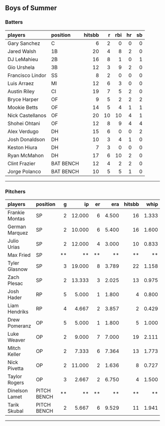 ## Boys of Summer

### Batters

 
|players          |position  | hitsbb|  r| rbi| hr| sb| 
|:----------------|:---------|------:|--:|---:|--:|--:| 
|Gary Sanchez     |C         |      6|  2|   0|  0|  0| 
|Jared Walsh      |1B        |     20|  4|   8|  2|  0| 
|DJ LeMahieu      |2B        |     16|  8|   1|  0|  1| 
|Gio Urshela      |3B        |     12|  3|   9|  2|  0| 
|Francisco Lindor |SS        |      8|  2|   0|  0|  0| 
|Luis Arraez      |MI        |     12|  6|   3|  0|  0| 
|Austin Riley     |CI        |     19|  7|   5|  2|  0| 
|Bryce Harper     |OF        |      9|  5|   2|  2|  2| 
|Mookie Betts     |OF        |     14|  5|   4|  1|  1| 
|Nick Castellanos |OF        |     20| 10|  10|  4|  1| 
|Shohei Ohtani    |OF        |     12|  8|   9|  4|  4| 
|Alex Verdugo     |DH        |     15|  6|   0|  0|  2| 
|Josh Donaldson   |DH        |     10|  3|   4|  1|  0| 
|Keston Hiura     |DH        |      7|  3|   0|  0|  0| 
|Ryan McMahon     |DH        |     17|  6|  10|  2|  0| 
|Clint Frazier    |BAT BENCH |     12|  4|   2|  2|  0| 
|Jorge Polanco    |BAT BENCH |     10|  5|   5|  1|  0| 

* * *

### Pitchers

 
|players        |position    |  g|     ip| er|   era| hitsbb|  whip| so|  w| sv| 
|:--------------|:-----------|--:|------:|--:|-----:|------:|-----:|--:|--:|--:| 
|Frankie Montas |SP          |  2| 12.000|  6| 4.500|     16| 1.333|  9|  1|  0| 
|German Marquez |SP          |  2| 10.000|  6| 5.400|     16| 1.600| 13|  0|  0| 
|Julio Urias    |SP          |  2| 12.000|  4| 3.000|     10| 0.833| 16|  1|  0| 
|Max Fried      |SP          | **|     **| **|    **|     **|    **| **| **| **| 
|Tyler Glasnow  |SP          |  3| 19.000|  8| 3.789|     22| 1.158| 28|  2|  0| 
|Zach Plesac    |SP          |  2| 13.333|  3| 2.025|     13| 0.975| 10|  1|  0| 
|Josh Hader     |RP          |  5|  5.000|  1| 1.800|      4| 0.800|  8|  0|  4| 
|Liam Hendriks  |RP          |  4|  4.667|  2| 3.857|      2| 0.429| 10|  1|  2| 
|Drew Pomeranz  |OP          |  5|  5.000|  1| 1.800|      5| 1.000|  7|  0|  0| 
|Luke Weaver    |OP          |  2|  9.000|  7| 7.000|     19| 2.111|  9|  0|  0| 
|Mitch Keller   |OP          |  2|  7.333|  6| 7.364|     13| 1.773|  7|  0|  0| 
|Nick Pivetta   |OP          |  2| 11.000|  2| 1.636|      8| 0.727| 11|  1|  0| 
|Taylor Rogers  |OP          |  3|  2.667|  2| 6.750|      4| 1.500|  3|  0|  2| 
|Dinelson Lamet |PITCH BENCH | **|     **| **|    **|     **|    **| **| **| **| 
|Tarik Skubal   |PITCH BENCH |  2|  5.667|  6| 9.529|     11| 1.941|  4|  0|  0| 


* * *



